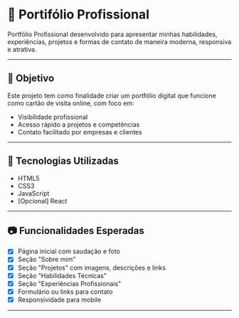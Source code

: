 # 📁 Portifólio Profissional

Portfólio Profissional desenvolvido para apresentar minhas habilidades, experiências, projetos e formas de contato de maneira moderna, responsiva e atrativa.

---

## 📌 Objetivo

Este projeto tem como finalidade criar um portfólio digital que funcione como cartão de visita online, com foco em:

- Visibilidade profissional
- Acesso rápido a projetos e competências
- Contato facilitado por empresas e clientes

---

## 🚀 Tecnologias Utilizadas

- HTML5
- CSS3
- JavaScript
- [Opcional] React 

---

## 📷 Funcionalidades Esperadas

- [x] Página inicial com saudação e foto
- [x] Seção "Sobre mim"
- [x] Seção "Projetos" com imagens, descrições e links
- [x] Seção "Habilidades Técnicas"
- [x] Seção "Experiências Profissionais"
- [x] Formulário ou links para contato
- [x] Responsividade para mobile

---



